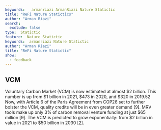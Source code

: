 ```yaml
---
keywords:   armanriazi ArmanRiazi Nature Statictic
title: "ReFi Nature Statictics"
author: "Arman Riazi"
search:
  exclude: false
type:  Statictic
feature:  Nature Statictic
keywords:  armanriazi Nature Statictic
author: "Arman Riazi"
title: "ReFi Nature Statictic"
show:
  - feedback
---
```


## VCM
Voluntary Carbon Market (VCM) is now estimated at almost $2 billion. This number is up from $1 billion in 2021, $473 in 2020, and $320 in 2019.52 Now, with Article 6 of the Paris Agreement from COP26 set to further bolster the VCM, quality credits will be in even greater demand [9].
MRV tools make up only 3% of carbon removal venture funding at just $65 million [9].
The VCM is predicted to grow exponentially: from $2 billion in value in 2021 to $50 billion in 2030 [2].
